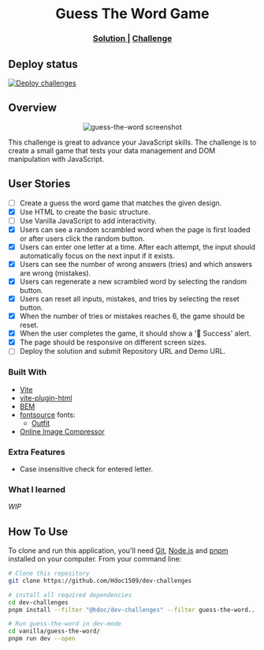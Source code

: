 <!-- markdownlint-disable MD033 -->
<h1 align="center">Guess The Word Game</h1>

<div align="center">
  <h3>
    <a href="https://hdoc1509.github.io/dev-challenges/guess-the-word/">
      Solution
    </a>
    <span> | </span>
    <a href="https://devchallenges.io/challenge/guess-the-word">
      Challenge
    </a>
  </h3>
</div>

## Deploy status

[![Deploy challenges][deploy-status]][deploy-url]

## Overview

<!-- TODO: Update screenshot and its aspect ratio once project has completed -->

<p align="center">
  <img
    src="https://user-images.githubusercontent.com/16707738/92399059-5716eb00-f132-11ea-8b14-bcacdc8ec97b.png"
    alt="guess-the-word screenshot"
    style="aspect-ratio: 16 / 9"
  />
</p>

This challenge is great to advance your JavaScript skills. The challenge is to
create a small game that tests your data management and DOM manipulation with JavaScript.

## User Stories

- [ ] Create a guess the word game that matches the given design.
- [x] Use HTML to create the basic structure.
- [ ] Use Vanilla JavaScript to add interactivity.
- [x] Users can see a random scrambled word when the page is first loaded or after
      users click the random button.
- [x] Users can enter one letter at a time. After each attempt, the input should
      automatically focus on the next input if it exists.
- [x] Users can see the number of wrong answers (tries) and which answers are
      wrong (mistakes).
- [x] Users can regenerate a new scrambled word by selecting the random button.
- [x] Users can reset all inputs, mistakes, and tries by selecting the reset button.
- [x] When the number of tries or mistakes reaches 6, the game should be reset.
- [x] When the user completes the game, it should show a '🎉 Success' alert.
- [x] The page should be responsive on different screen sizes.
- [ ] Deploy the solution and submit Repository URL and Demo URL.

### Built With

- [Vite](https://vitejs.dev/)
- [vite-plugin-html](https://github.com/vbenjs/vite-plugin-html)
- [BEM](https://getbem.com/)
- [fontsource](https://fontsource.org/) fonts:
  - [Outfit](https://fontsource.org/fonts/outfit)
- [Online Image Compressor](https://imagecompressor.com/)

### Extra Features

- Case insensitive check for entered letter.

### What I learned

<!-- markdownlint-disable-next-line MD036 -->
_WIP_

## How To Use

To clone and run this application, you'll need [Git](https://git-scm.com),
[Node.js](https://nodejs.org/en/download/) and [pnpm](https://pnpm.io/installation)
installed on your computer. From your command line:

```bash
# Clone this repository
git clone https://github.com/Hdoc1509/dev-challenges

# install all required dependencies
cd dev-challenges
pnpm install --filter "@hdoc/dev-challenges" --filter guess-the-word...

# Run guess-the-word in dev-mode
cd vanilla/guess-the-word/
pnpm run dev --open
```

[deploy-status]: https://github.com/Hdoc1509/dev-challenges/actions/workflows/deploy.yml/badge.svg
[deploy-url]: https://github.com/Hdoc1509/dev-challenges/actions/workflows/deploy.yml
